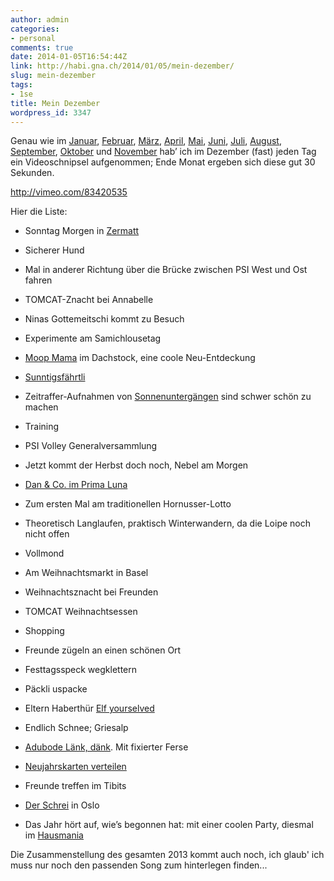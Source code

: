 ```yaml
---
author: admin
categories:
- personal
comments: true
date: 2014-01-05T16:54:44Z
link: http://habi.gna.ch/2014/01/05/mein-dezember/
slug: mein-dezember
tags:
- 1se
title: Mein Dezember
wordpress_id: 3347
---
```


Genau wie im [Januar](http://habi.gna.ch/2013/02/01/mein-januar/), [Februar](http://habi.gna.ch/2013/03/04/mein-februar/), [März](http://habi.gna.ch/2013/04/01/mein-marz/), [April](http://habi.gna.ch/2013/05/01/mein-april/), [Mai](http://habi.gna.ch/2013/06/01/mein-mai/), [Juni](http://habi.gna.ch/2013/07/01/mein-juni/), [Juli](http://habi.gna.ch/2013/08/02/mein-juli/), [August](http://habi.gna.ch/2013/09/02/mein-august/), [September](http://habi.gna.ch/2013/10/02/mein-september/), [Oktober](http://habi.gna.ch/2013/11/03/mein-oktober/) und [November](http://habi.gna.ch/2013/12/03/mein-november/) hab’ ich im Dezember (fast) jeden Tag ein Videoschnipsel aufgenommen; Ende Monat ergeben sich diese gut 30 Sekunden.



http://vimeo.com/83420535



Hier die Liste:  






  
  * Sonntag Morgen in [Zermatt](http://runkeeper.com/user/davidhaberthuer/activity/276564991)


  
  * Sicherer Hund


  
  * Mal in anderer Richtung über die Brücke zwischen PSI West und Ost fahren


  
  * TOMCAT-Znacht bei Annabelle


  
  * Ninas Gottemeitschi kommt zu Besuch


  
  * Experimente am Samichlousetag


  
  * [Moop Mama](http://www.moopmama.com) im Dachstock, eine coole Neu-Entdeckung


  
  * [Sunntigsfährtli](http://runkeeper.com/user/davidhaberthuer/activity/278789783)


  
  * Zeitraffer-Aufnahmen von [Sonnenuntergängen](http://www.flickr.com/photos/habi/11074424665/) sind schwer schön zu machen


  
  * Training


  
  * PSI Volley Generalversammlung


  
  * Jetzt kommt der Herbst doch noch, Nebel am Morgen


  
  * [Dan & Co. im Prima Luna](http://www.flickr.com/photos/habi/sets/72157638660969976/)


  
  * Zum ersten Mal am traditionellen Hornusser-Lotto


  
  * Theoretisch Langlaufen, praktisch Winterwandern, da die Loipe noch nicht offen


  
  * Vollmond


  
  * Am Weihnachtsmarkt in Basel


  
  * Weihnachtsznacht bei Freunden


  
  * TOMCAT Weihnachtsessen


  
  * Shopping


  
  * Freunde zügeln an einen schönen Ort


  
  * Festtagsspeck wegklettern


  
  * Päckli uspacke


  
  * Eltern Haberthür [Elf yourselved](http://www.elfyourself.com)


  
  * Endlich Schnee; Griesalp


  
  * [Adubode Länk, dänk](http://runkeeper.com/user/davidhaberthuer/activity/284213393). Mit fixierter Ferse


  
  * [Neujahrskarten verteilen](http://runkeeper.com/user/davidhaberthuer/activity/284556011)


  
  * Freunde treffen im Tibits


  
  * [Der Schrei](http://en.wikipedia.org/wiki/The_Scream) in Oslo


  
  * Das Jahr hört auf, wie’s begonnen hat: mit einer coolen Party, diesmal im [Hausmania](http://hausmania.org/)



Die Zusammenstellung des gesamten 2013 kommt auch noch, ich glaub' ich muss nur noch den passenden Song zum hinterlegen finden...
